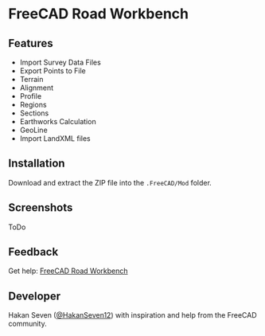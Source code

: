 # FreeCAD Road Workbench

## Features

* Import Survey Data Files
* Export Points to File
* Terrain
* Alignment
* Profile
* Regions
* Sections
* Earthworks Calculation
* GeoLine
* Import LandXML files

## Installation

Download and extract the ZIP file into the `.FreeCAD/Mod` folder.

## Screenshots

ToDo

## Feedback 
Get help: [FreeCAD Road Workbench](https://forum.freecadweb.org/viewtopic.php?f=8&t=34371)

## Developer 
Hakan Seven ([@HakanSeven12](https://github.com/HakanSeven12)) with inspiration and help from the FreeCAD community.
